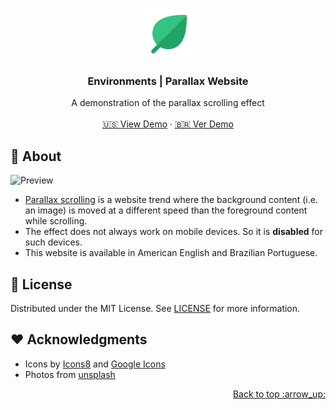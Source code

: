 <a name="readme-top"></a>

<br />
<div align="center">
  <a href="https://adrianogtl.github.io/parallaxsite/en/">
    <img src="assets/icon.png" alt="Logo" width="80" height="80">
  </a>

<h3 align="center">Environments | Parallax Website</h3>

  <p align="center">
    A demonstration of the parallax scrolling effect
    <br />
    <br />
    <a href="https://adrianogtl.github.io/parallaxsite/en/">🇺🇸 View Demo</a>
    ·
    <a href="https://adrianogtl.github.io/parallaxsite/pt-br/">🇧🇷 Ver Demo</a>
  </p>
</div>

## :dart: About

![Preview](assets/screencast.gif)

- [Parallax scrolling][parallax-link] is a website trend where the background content (i.e. an image) is moved at a different speed than the foreground content while scrolling.
- The effect does not always work on mobile devices. So it is **disabled** for such devices.
- This website is available in American English and Brazilian Portuguese.

## :memo: License

Distributed under the MIT License. See [LICENSE](./LICENSE) for more information.

## :heart: Acknowledgments

- Icons by [Icons8][icons8-url] and [Google Icons][google-icons-url]
- Photos from [unsplash][unsplash-url]

<p align="right"><a href="#readme-top">Back to top :arrow_up: </a></p>

[parallax-link]: https://www.w3schools.com/howto/howto_css_parallax.asp
[license-url]: https://github.com/adrianogtl/parallaxsite/blob/main/LICENSE
[google-icons-url]: https://fonts.google.com/icons
[icons8-url]: https://icons8.com
[unsplash-url]: https://unsplash.com/
